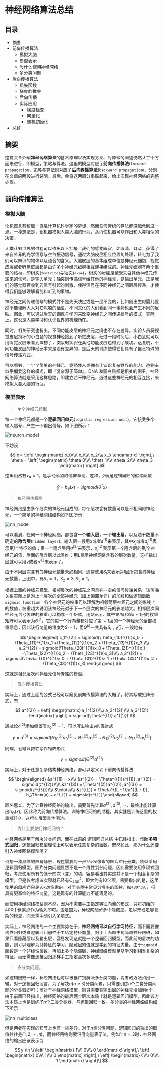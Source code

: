 神经网络算法总结
==============

## 目录
+ 摘要
+ 前向传播算法
	- 模拟大脑
	- 模型表示
	- 为什么使用神经网络
	- 多分类问题
+ 后向传播算法
	- 损失函数
	- 梯度的推导
	- 后向传播
	- 实际应用	
		+ 梯度检查
		+ 向量化
		+ 随机初始化
+ 总结

## 摘要

这篇文章介绍**神经网络算法**的基本原理以及实现方法。对原理的阐述仍然从三个方面来进行，即模型，策略与算法。这里的模型对应了**前向传播算法**(`forward propagation`，策略与算法则对应了**后向传播算法**(`backward propagation`)，分别在文章的两段进行说明。最后，会将这两部分串联起来，给出实现神经网络的完整步骤。

## 前向传播算法

### 模拟大脑

让机器具有智能一直是计算机科学家的梦想，然而任何传统的算法都没能做到这一点。一种想法是，让机器模拟人类大脑的行为，从而使机器可以作出和人类相似的决策。

人类认知世界的过程可以作出以下抽象：我们的感觉器官，如眼睛、耳朵，获得了来自外界的光学信号与空气振动信号，通过大脑皮层相应位置的处理，转化为了我们可以辨识的物体以及语音的含义。大脑皮层的基本组成单位是神经元细胞，视觉皮层或者听觉皮层都是由许多个神经元细胞相互连接组成的。神经元细胞有两个重要的结构，即树突(`dentrite`)与轴突(`axon`)，树突的功能是接受来自其他神经元传递来的信号，是输入单元；轴突则传递信号给其他的神经元，是输出单元。正是我们的感觉器官收到的信号引起的刺激，使得信号在不同神经元之间层层传递，才使得我们能够理解看到和听到的事物。

神经元之间传递信号的模式并不是先天决定或是一层不变的，比如刚出生的婴儿显然不能理解大人对它呢喃的话语，不同文化的人们看到同一事物也会产生不同的反映。因此，可以通过后天的训练与学习来改变神经元之间传递信号的模式，实际上，这也是人类学习和认识世界的机理所在。

同时，相关研究也指出，不同功能皮层的神经元之间也不存在差异。实验人员将视觉皮层损坏的小白鼠的视觉神经接到了听觉皮层，经过一段时间后，小白鼠就可以用听觉皮层来看到事物了，类似的实验在其他功能皮层也得到了成功。这说明，不同功能皮层的神经元本来是没有差异的，是后天的训练使得它们具有了自己特殊的信号传递方式。

可以看到，一个个简单的神经元，竟然使人类拥有了认识复杂世界的能力。造物主似乎偏爱这样的模式，即『复杂源于简单』，DNA 和蛋白质都是相关的例子。神经网络算法就是采用这样思路，即建立若干神经元，通过这些神经元的相互连接，来模拟人类大脑的行为。

### 模型表示

> 单个神经元模型

每一个神经元都是一个**逻辑回归单元**(`logistic regression unit`)，它接受多个输入信号，产生一个输出信号，如下图所示：

![neuron_model](images/neuron_model.jpg)

不妨设

$$
x = \left[
\begin{matrix}
x_0\\\\
x_1\\\\
x_2\\\\
x_3
\end{matrix}
\right],\ 
\theta = \left[
\begin{matrix}
\theta_0\\\\
\theta_1\\\\
\theta_2\\\\
\theta_3
\end{matrix}
\right]
$$

这里仍然有$x_0 = 1$，是手动添加的偏置单元。这样，$\hat{y}$满足逻辑回归的假设函数

$$
\hat{y} = h_\theta(x) = sigmoid(\theta^T x)
$$

> 神经网络模型

神经网络是由多个层次的神经元组成的，每个层次含有数量可以是不相同的神经元，一个简单的神经网络结构如下图所示：

![nn_model](images/nn_model.jpg)

可以看到，任何一个神经网络，都包含一个**输入层**，一个**输出层**，以及若干数量不确定的**隐含层**(`hidden layer`)。输入层一般用$x$或者$a^{(1)}$来表示，其中$x_j$或者$a_j^{(1)}$表示第$j$个特征的值；第一个隐含层用$a^{(2)}$来表示，$a_j^{(2)}$表示第一个隐含层的第$j$个神经元的值，后面的隐含层以此类推；用$L$表示神经网络含有的层次数量，这样输出层就可以用$y$或者$a^{(L)}$来表示了。

由于不同层次含有的神经元数量未必相同，通常使用$S_l$来表示第$l$层所包含的神经元数量，上图中，有$S_1 = 3， S_2 = 3, S_3 = 1$。

根据上面的神经元模型，相邻层次的神经元之间具有一定的信号传递关系，该传递关系实际上是对上一层次的全部神经元（加上偏置单元）的加权和做逻辑函数`sigmoid function`，各个神经元的权重可以理解为相邻两层神经元之间的练线上的数值，权重越大说明该神经元对于下一个层次的神经元的影响越大。相邻层次间神经元信号传递的权重可以构成一个矩阵，用$\Theta$表示，其中第$l$层和第$l + 1$层的权重矩阵可以表示为$\Theta^{(l)}$，它的每一个行向量都对应了第$l + 1$层的一个神经元的全部权重信息，因此该行向量的维度为$S_l + 1$，而$\Theta^{(l)}$一共具有$S_{l + 1}$行，一般地有

$$
\begin{aligned}
a_1^{(2)} = sigmoid(\Theta_{10}^{(1)}x_0 + \Theta_{11}^{(1)}x_1 +\Theta_{12}^{(1)}x_2 + \Theta_{13}^{(1)}x_3)\\\\
a_2^{(2)} = sigmoid(\Theta_{20}^{(1)}x_0 + \Theta_{21}^{(1)}x_1 +\Theta_{22}^{(1)}x_2 + \Theta_{23}^{(1)}x_3)\\\\
a_3^{(2)} = sigmoid(\Theta_{30}^{(1)}x_0 + \Theta_{31}^{(1)}x_1 +\Theta_{32}^{(1)}x_2 + \Theta_{33}^{(1)}x_3)
\end{aligned}
$$

这就是相邻层次间神经元信号传递的模型。

> 前向传播算法

实际上，通过上面的公式已经可以窥见前向传播算法的大概了，将其写成矩阵形式，有

$$
a^{(2)} = \left[
\begin{matrix}
a_1^{(2)}\\\\
a_2^{(2)}\\\\
a_3^{(2)}
\end{matrix}
\right] = sigmod(\Theta^{(1)} a^{(1)})
$$

通过给$a^{(2)}$添加偏置项$a_0^{(2)} = 1$，可以写出输出$y$的表达式

$$
y = a^{(3)} = sigmoid(\Theta_{10}^{(2)}a_0^{(2)} + \Theta_{11}^{(2)}a_1^{(2)} +\Theta_{12}^{(2)}a_2^{(2)} + \Theta_{13}^{(2)}a_3^{(2)})
$$

同理，也可以把它写作矩阵形式

$$
y = sigmoid(\Theta^{(2)}a^{(2)})
$$

实际上，对于任意复杂结构神经网络，都可以定义以下前向传播算法

$$
\begin{aligned}
&a^{(1)} = x\\\\
&z^{(2)} = \Theta^{(1)}a^{(1)}, a^{(2)} = sigmoid(z^{(2)})\\\\
&z^{(3)} = \Theta^{(2)}a^{(2)}, a^{(3)} = sigmoid(z^{(3)})\\\\
&\cdots\\\\
&z^{(L)} = \Theta^{(L - 1)}a^{(L - 1)}, h_\Theta(x) = a^{(L)} = sigmoid(z^{L})
\end{aligned}
$$

顾名思义，为了计算神经网络的输出，需要首先计算$a^{(2)}, a^{(3)}, \cdots$，最终才能计算出$h_\Theta(x)$，因此称为前向传播算法。训练神经网络的过程，其实就是训练这里的权重矩阵$\Theta$，这将在后面具体阐述。

> 为什么要使用神经网络？

神经网络是用于解决分类问题，而在此前的 [逻辑回归总结](../logistic_regression/logistic_regression.md) 中已经指出，借助**多项式回归**，逻辑回归模型理论上可以表示任意复杂的函数。既然如此，那为什么还要引入神经网络模型呢？

设想一种具体的应用场景，现在需要对一张`20x20`像素的图片进行分类，模型采用逻辑回归模型。图片分类问题显然不是一个线性划分问题，因此需要使用多项式回归，考虑使用所有的低于四次（含）的项，容易看出其实这并不是一个相当复杂的模型，但是仅考虑四次项就已经有$C_{400}^4$，即大约有10亿项。需要指出的是，这里使用的图片还只是`20x20`像素的，对于实际中常见分辨率的图片，如`480*360`，将具有更高维的特征向量，这是现有的计算能力不能满足的。

而使用神经网络模型则不然，因为不需要手工指定特征向量的形式，只将初始的400个像素点作为输入即可。这是因为，神经网络的多个隐藏层，足以形成足够复杂的模型，而无需手动引入多项式。

实际上，神经网络的一个主要优势在于，**神经网络可以自行学习特征**，而不需要像线性回归或者逻辑回归那样手工给定特征向量。对于上面图中的简单神经网络，如果只看隐藏层以及输出层，容易发现这就是一个逻辑回归模型，而此前的层次的功能，则可以理解为对特征的学习，隐藏层的值就是学到的特征向量。由于`sigmoid`函数是一个非线性函数，再加上多个隐藏层，神经网络模型足以学习到相当复杂的特征，而无需像逻辑回归那样手工指定高次多项式。

> 多分类问题。

如逻辑回归一样，神经网络也可以被推广到解决多分类问题，两者的方法如出一辙。对于逻辑回归而言，为了解决$n(n \ge 3)$分类问题，只需要训练$n$个二类分类问题的分类器即可；而对于神经网络模型，则只需要将输出层的神经元增加到$n$个，由于前面已经指出，神经网络的最后两个层次本质上就是逻辑回归模型，因此该方法本质上也是训练了$n$个二类分类器，与逻辑回归一致。多分类的神经网络结构如下所示：

![nn_multiclass](images/nn_multiclass.jpg)

但是两者在实现的细节上也有一些差异。对于$n$类分类问题，逻辑回归的输出的取值往往是$\{1, 2, \cdots, n\}$，而神经网络则要沿用向量表示法，例如当$n = 3$时，神经网络的输出应该表示为

$$
y \in \{\left[
\begin{matrix}
1\\\\
0\\\\
0
\end{matrix}
\right],\ 
\left[
\begin{matrix}
0\\\\
1\\\\
0
\end{matrix}
\right],\ 
\left[
\begin{matrix}
0\\\\
0\\\\
1
\end{matrix}
\right]\}
$$
